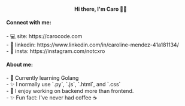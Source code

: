 <!-- ### Heyo, I'm Caro 👋🏼 -->

<div align="center">
   <h4>Hi there, I'm Caro 👋🏼</h4>
  
</div>

<div align='left'>
  <h4>Connect with me:</h4>
   - 💻 site: https://carocode.com
   <br>
   - 🤝 linkedin: https://www.linkedin.com/in/caroline-mendez-41a181134/
   <br>
   - 📸 insta: https://instagram.com/notcxro
</div>

<div align="left">
   <h4>About me:</h4>
   - 🌱 Currently learning Golang
   <br>
   - ✨ I normally use `.py`, `.js`, `.html`, and `.css`
   <br>
   - 🚀 I enjoy working on backend more than frontend.
   <br>
   - ✨ Fun fact: I've never had coffee ☕️
</div>


